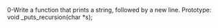 0-Write a function that prints a string, followed by a new line.
    Prototype: void _puts_recursion(char *s);

